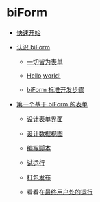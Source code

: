 ﻿# biForm
- [快速开始](/)

- [认识 biForm](/guides/basic)

    - [一切皆为表单](guides/pff)

    - [Hello,world!](guides/hello)
    - [biForm 标准开发步骤](guides/spec)

- [第一个基于 biForm 的表单](guides/first_form)
  

    - [设计表单界面](guides/first_form_1)

    - [设计数据视图](guides/first_form_2)


    - [编写脚本](guides/first_form_3)
    - [试运行](guides/first_form_4)
    - [打包发布](guides/first_form_5)
    - 看看在[最终用户处的运行](guides/first_form_6)
